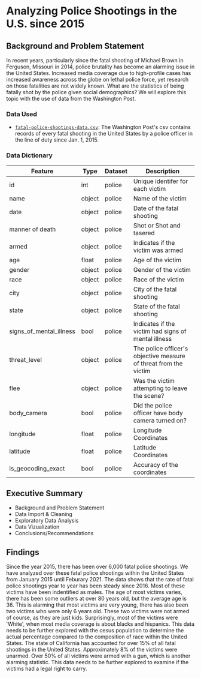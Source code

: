 # Analyzing Police Shootings in the U.S. since 2015

## Background and Problem Statement
In recent years, particularly since the fatal shooting of Michael Brown in Ferguson, Missouri in 2014, police brutality has become an alarming issue in the United States. Increased media coverage due to high-profile cases has increased awareness across the globe on lethal police force, yet research on those fatalities are not widely known. What are the statistics of being fatally shot by the police given social demographics? We will explore this topic with the use of data from the Washington Post. 

### Data Used 

* [`fatal-police-shootings-data.csv`]('./fatal-police-shootings-data.csv'): The Washington Post's csv contains records of every fatal shooting in the United States by a police officer in the line of duty since Jan. 1, 2015.



### **Data Dictionary**

|Feature|Type|Dataset|Description|
|---|---|---|---|
|id|int|police|Unique identifer for each victim| 
|name|object|police|Name of the victim| 
|date|object|police|Date of the fatal shooting| 
|manner of death|object|police|Shot or Shot and tasered| 
|armed|object|police|Indicates if the victim was armed| 
|age|float|police|Age of the victim| 
|gender|object|police|Gender of the victim| 
|race|object|police|Race of the victim| 
|city|object|police|City of the fatal shooting| 
|state|object|police|State of the fatal shooting| 
|signs_of_mental_illness|bool|police|Indicates if the victim had signs of mental illness| 
|threat_level|object|police|The police officer's objective measure of threat from the victim| 
|flee|object|police|Was the victim attempting to leave the scene?| 
|body_camera|bool|police|Did the police officer have body camera turned on?| 
|longitude|float|police|Longitude Coordinates| 
|latitude|float|police|Latitude Coordinates| 
|is_geocoding_exact|bool|police|Accuracy of the coordinates| 


## Executive Summary
* Background and Problem Statement
* Data Import & Cleaning
* Exploratory Data Analysis
* Data Vizualization
* Conclusions/Recommendations


## Findings
Since the year 2015, there has been over 6,000 fatal police shootings. We have analyzed over these fatal police shootings within the United States from January 2015 until Feburary 2021. The data shows that the rate of fatal police shootings year to year has been steady since 2016. Most of these victims have been indentified as males. The age of most victims varies, there has been some outliers at over 80 years old, but the average age is 36. This is alarming that most victims are very young, there has also been two victims who were only 6 years old. These two victims were not armed of course, as they are just kids. Surprisingly, most of the victims were 'White', when most media coverage is about blacks and hispanics. This data needs to be further explored with the cesus population to determine the actual percentage compared to the composition of race within the United States. The state of California has accounted for over 15% of all fatal shootings in the United States. Approximately 8% of the victims were unarmed. Over 50% of all victims were armed with a gun, which is another alarming statistic. This data needs to be further explored to examine if the victims had a legal right to carry. 
